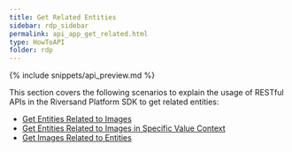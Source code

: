 ```yaml
---
title: Get Related Entities 
sidebar: rdp_sidebar
permalink: api_app_get_related.html
type: HowToAPI
folder: rdp
---
```


{% include snippets/api_preview.md %}

This section covers the following scenarios to explain the usage of RESTful APIs in the Riversand Platform SDK to get related entities:

* [Get Entities Related to Images](api_app_get_related_owned.html)
* [Get Entities Related to Images in Specific Value Context](api_app_get_related_uiquery.html)
* [Get Images Related to Entities](api_app_get_related_whereused.html)
